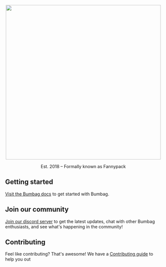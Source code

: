 <p align="center"><img src="./bumbag-logo.png" width="500px"></img></p>

<p align="center">Est. 2018 – Formally known as Fannypack</p>

## Getting started

[Visit the Bumbag docs](https://bumbag.style) to get started with Bumbag.

## Join our community

[Join our discord server](https://discord.com/invite/BPnwqvJ) to get the latest updates, chat with other Bumbag enthusiasts, and see what's happening in the community!

## Contributing

Feel like contributing? That's awesome! We have a [Contributing guide](/CONTRIBUTING.md) to help you out
